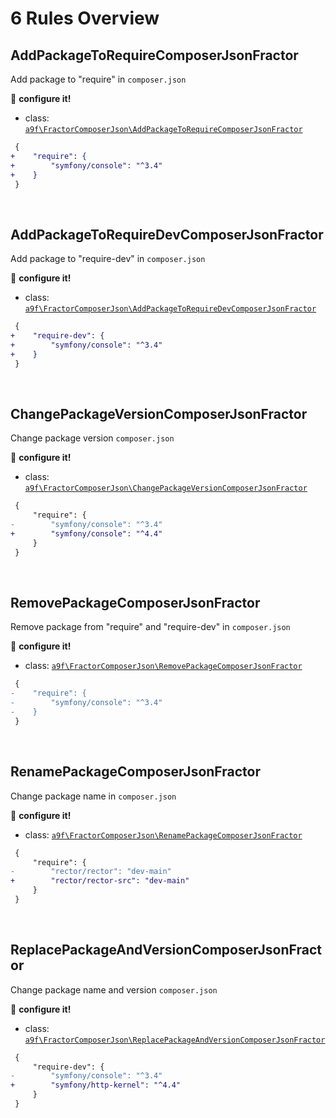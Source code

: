 # 6 Rules Overview

## AddPackageToRequireComposerJsonFractor

Add package to "require" in `composer.json`

:wrench: **configure it!**

- class: [`a9f\FractorComposerJson\AddPackageToRequireComposerJsonFractor`](../rules/AddPackageToRequireComposerJsonFractor.php)

```diff
 {
+    "require": {
+        "symfony/console": "^3.4"
+    }
 }
```

<br>

## AddPackageToRequireDevComposerJsonFractor

Add package to "require-dev" in `composer.json`

:wrench: **configure it!**

- class: [`a9f\FractorComposerJson\AddPackageToRequireDevComposerJsonFractor`](../rules/AddPackageToRequireDevComposerJsonFractor.php)

```diff
 {
+    "require-dev": {
+        "symfony/console": "^3.4"
+    }
 }
```

<br>

## ChangePackageVersionComposerJsonFractor

Change package version `composer.json`

:wrench: **configure it!**

- class: [`a9f\FractorComposerJson\ChangePackageVersionComposerJsonFractor`](../rules/ChangePackageVersionComposerJsonFractor.php)

```diff
 {
     "require": {
-        "symfony/console": "^3.4"
+        "symfony/console": "^4.4"
     }
 }
```

<br>

## RemovePackageComposerJsonFractor

Remove package from "require" and "require-dev" in `composer.json`

:wrench: **configure it!**

- class: [`a9f\FractorComposerJson\RemovePackageComposerJsonFractor`](../rules/RemovePackageComposerJsonFractor.php)

```diff
 {
-    "require": {
-        "symfony/console": "^3.4"
-    }
 }
```

<br>

## RenamePackageComposerJsonFractor

Change package name in `composer.json`

:wrench: **configure it!**

- class: [`a9f\FractorComposerJson\RenamePackageComposerJsonFractor`](../rules/RenamePackageComposerJsonFractor.php)

```diff
 {
     "require": {
-        "rector/rector": "dev-main"
+        "rector/rector-src": "dev-main"
     }
 }
```

<br>

## ReplacePackageAndVersionComposerJsonFractor

Change package name and version `composer.json`

:wrench: **configure it!**

- class: [`a9f\FractorComposerJson\ReplacePackageAndVersionComposerJsonFractor`](../rules/ReplacePackageAndVersionComposerJsonFractor.php)

```diff
 {
     "require-dev": {
-        "symfony/console": "^3.4"
+        "symfony/http-kernel": "^4.4"
     }
 }
```

<br>
